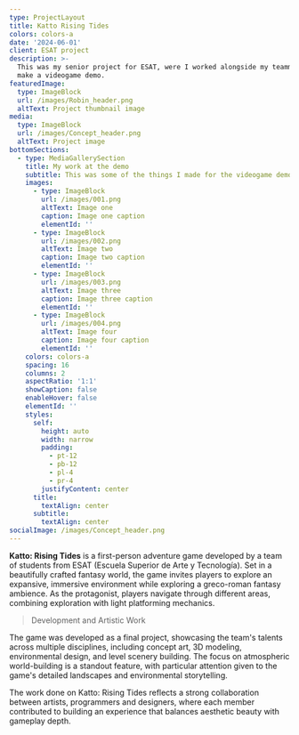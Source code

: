 ```yaml
---
type: ProjectLayout
title: Katto Rising Tides
colors: colors-a
date: '2024-06-01'
client: ESAT project
description: >-
  This was my senior project for ESAT, were I worked alongside my teammates to
  make a videogame demo.
featuredImage:
  type: ImageBlock
  url: /images/Robin_header.png
  altText: Project thumbnail image
media:
  type: ImageBlock
  url: /images/Concept_header.png
  altText: Project image
bottomSections:
  - type: MediaGallerySection
    title: My work at the demo
    subtitle: This was some of the things I made for the videogame demo
    images:
      - type: ImageBlock
        url: /images/001.png
        altText: Image one
        caption: Image one caption
        elementId: ''
      - type: ImageBlock
        url: /images/002.png
        altText: Image two
        caption: Image two caption
        elementId: ''
      - type: ImageBlock
        url: /images/003.png
        altText: Image three
        caption: Image three caption
        elementId: ''
      - type: ImageBlock
        url: /images/004.png
        altText: Image four
        caption: Image four caption
        elementId: ''
    colors: colors-a
    spacing: 16
    columns: 2
    aspectRatio: '1:1'
    showCaption: false
    enableHover: false
    elementId: ''
    styles:
      self:
        height: auto
        width: narrow
        padding:
          - pt-12
          - pb-12
          - pl-4
          - pr-4
        justifyContent: center
      title:
        textAlign: center
      subtitle:
        textAlign: center
socialImage: /images/Concept_header.png
---
```

**Katto: Rising Tides** is a first-person adventure game developed by a team of students from ESAT (Escuela Superior de Arte y Tecnología). Set in a beautifully crafted fantasy world, the game invites players to explore an expansive, immersive environment while exploring a greco-roman fantasy ambience. As the protagonist, players navigate through different areas, combining exploration with light platforming mechanics.

> Development and Artistic Work

The game was developed as a final project, showcasing the team's talents across multiple disciplines, including concept art, 3D modeling, environmental design, and level scenery building. The focus on atmospheric world-building is a standout feature, with particular attention given to the game's detailed landscapes and environmental storytelling.

The work done on Katto: Rising Tides reflects a strong collaboration between artists, programmers and designers, where each member contributed to building an experience that balances aesthetic beauty with gameplay depth.
